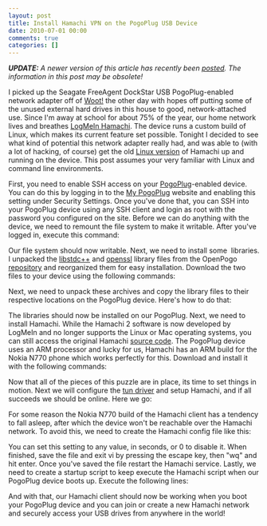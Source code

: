 ```yaml
---
layout: post
title: Install Hamachi VPN on the PogoPlug USB Device
date: 2010-07-01 00:00
comments: true
categories: []
---
```

<p><em><b>UPDATE:</b> A newer version of this article has recently been <a href="http://mbmccormick.com/2010/09/install-hamachi-vpn-on-the-pogoplug-usb-device-updated/" target="_self">posted</a>. The information in this post may be obsolete!</em>
</p>

<p>I picked up the Seagate FreeAgent DockStar USB PogoPlug-enabled network adapter off of <a href="http://woot.com/Forums/ViewPost.aspx?PostID=4000272" target="_blank">Woot!</a> the other day with hopes off putting some of the unused external hard drives in this house to good, network-attached use. Since I'm away at school for about 75% of the year, our home network lives and breathes <a href="https://secure.logmein.com/products/hamachi2/" target="_blank">LogMeIn Hamachi</a>. The device runs a custom build of Linux, which makes its current feature set possible. Tonight I decided to see what kind of potential this network adapter really had, and was able to (with a lot of hacking, of course) get the old <a href="http://files.hamachi.cc/linux/nokia-770/" target="_blank">Linux version</a> of Hamachi up and running on the device. This post assumes your very familiar with Linux and command line environments.</p>

<p>First, you need to enable SSH access on your <a href="http://pogoplug.com/" target="_blank">PogoPlug</a>-enabled device. You can do this by logging in to the <a href="http://my.pogoplug.com/" target="_blank">My PogoPlug</a> website and enabling this setting under Security Settings. Once you've done that, you can SSH into your PogoPlug device using any SSH client and login as root with the password you configured on the site. Before we can do anything with the device, we need to remount the file system to make it writable. After you've logged in, execute this command:</p>

<script src="https://gist.github.com/1273144.js"> </script>


<p>Our file system should now writable. Next, we need to install some  libraries. I unpacked the <a href="http://gcc.gnu.org/libstdc++/" target="_blank">libstdc++</a> and <a href="http://www.openssl.org/" target="_blank">openssl</a> library files from the OpenPogo <a href="http://openpogo.com/repo/" target="_blank">repository</a> and reorganized them for easy installation. Download the two files to your device using the following commands:</p>

<script src="https://gist.github.com/1273145.js"> </script>


<p>Next, we need to unpack these archives and copy the library files to their respective locations on the PogoPlug device. Here's how to do that:</p>

<script src="https://gist.github.com/1273146.js"> </script>




<script src="https://gist.github.com/1273148.js"> </script>


<p>The libraries should now be installed on our PogoPlug. Next, we need to install Hamachi. While the Hamachi 2 software is now developed by LogMeIn and no longer supports the Linux or Mac operating systems, you can still access the original Hamachi <a href="http://files.hamachi.cc/linux/" target="_blank">source code</a>. The PogoPlug device uses an ARM processor and lucky for us, Hamachi has an ARM build for the Nokia N770 phone which works perfectly for this. Download and install it with the following commands:</p>

<script src="https://gist.github.com/1273151.js"> </script>


<p>Now that all of the pieces of this puzzle are in place, its time to set things in motion. Next we will configure the <a href="http://en.wikipedia.org/wiki/TUN/TAP" target="_blank">tun driver</a> and setup Hamachi, and if all succeeds we should be online. Here we go:</p>

<script src="https://gist.github.com/1273152.js"> </script>


<p>For some reason the Nokia N770 build of the Hamachi client has a tendency to fall asleep, after which the device won't be reachable over the Hamachi network. To avoid this, we need to create the Hamachi config file like this:</p>

<script src="https://gist.github.com/1273155.js"> </script>


<p>You can set this setting to any value, in seconds, or 0 to disable it. When finished, save the file and exit vi by pressing the escape key, then "wq" and hit enter. Once you've saved the file restart the Hamachi service. Lastly, we need to create a startup script to keep execute the Hamachi script when our PogoPlug device boots up. Execute the following lines:</p>

<script src="https://gist.github.com/1273156.js"> </script>


<p>And with that, our Hamachi client should now be working when you boot your PogoPlug device and you can join or create a new Hamachi network and securely access your USB drives from anywhere in the world!</p>

